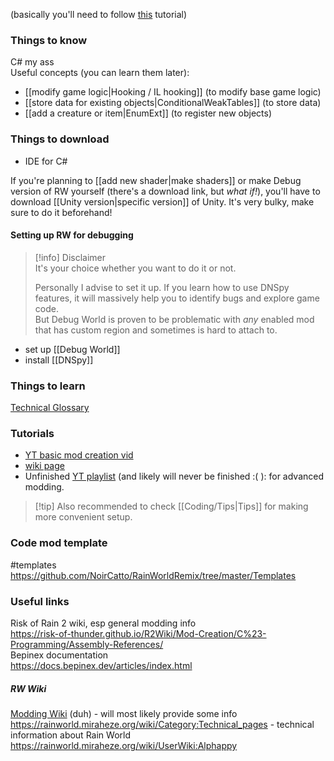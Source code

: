 (basically you'll need to follow [this](https://rainworldmodding.miraheze.org/wiki/Code_Environments) tutorial)  
### Things to know  
C# my ass  
Useful concepts (you can learn them later):  
- [[modify game logic|Hooking / IL hooking]] (to modify base game logic)  
- [[store data for existing objects|ConditionalWeakTables]] (to store data)  
- [[add a creature or item|EnumExt]] (to register new objects)  
### Things to download  
- IDE for C#

If you're planning to [[add new shader|make shaders]] or make Debug version of RW yourself (there's a download link, but *what if!*), you'll have to download [[Unity version|specific version]] of Unity. It's very bulky, make sure to do it beforehand!  
#### Setting up RW for debugging  
> [!info] Disclaimer  
> It's your choice whether you want to do it or not.  
 >   
> Personally I advise to set it up. If you learn how to use DNSpy features, it will massively help you to identify bugs and explore game code.  
> But Debug World is proven to be problematic with *any* enabled mod that has custom region and sometimes is hard to attach to.

- set up [[Debug World]]  
- install [[DNSpy]]
### Things to learn  
[Technical Glossary](https://rainworld.miraheze.org/wiki/Technical_Glossary)

### Tutorials   
- [YT basic mod creation vid](https://www.youtube.com/watch?v=JG9cyL5FW90)  
- [wiki page](https://rainworldmodding.miraheze.org/wiki/BepInPlugins)  
- Unfinished [YT playlist](https://www.youtube.com/playlist?list=PLuHyVLkKIJi3P6xu-V3aRTAlwWpdDKxSa) (and likely will never be finished :( ): for advanced modding. 

> [!tip] Also recommended to check [[Coding/Tips|Tips]] for making more convenient setup.

  
### Code mod template
#templates  
https://github.com/NoirCatto/RainWorldRemix/tree/master/Templates   
### Useful links   

Risk of Rain 2 wiki, esp general modding info  
https://risk-of-thunder.github.io/R2Wiki/Mod-Creation/C%23-Programming/Assembly-References/  
Bepinex documentation  
https://docs.bepinex.dev/articles/index.html
##### RW Wiki  
[Modding Wiki](https://rainworldmodding.miraheze.org/wiki/Main_Page) (duh) - will most likely provide some info  
https://rainworld.miraheze.org/wiki/Category:Technical_pages - technical information about Rain World  
https://rainworld.miraheze.org/wiki/UserWiki:Alphappy